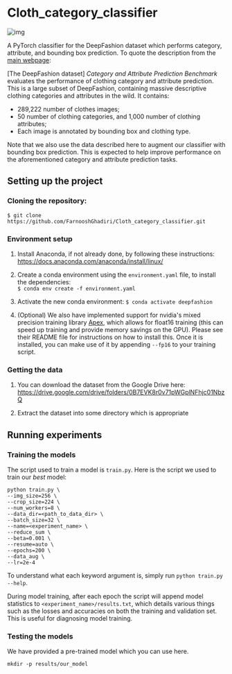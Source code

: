 # Cloth_category_classifier

![img](http://mmlab.ie.cuhk.edu.hk/projects/DeepFashion/attributes.jpg)

A PyTorch classifier for the DeepFashion dataset which performs category, attribute, and bounding box prediction. To quote the description from the [main webpage](http://mmlab.ie.cuhk.edu.hk/projects/DeepFashion.html):

[The DeepFashion dataset] *Category and Attribute Prediction Benchmark* evaluates the performance of clothing category and attribute prediction. This is a large subset of DeepFashion, containing massive descriptive clothing categories and attributes in the wild. It contains:
- 289,222 number of clothes images;
- 50 number of clothing categories, and 1,000 number of clothing attributes;
- Each image is annotated by bounding box and clothing type.

Note that we also use the data described here to augment our classifier with bounding box prediction. This is expected to help improve performance on the aforementioned category and attribute prediction tasks.

## Setting up the project

### Cloning the repository:
`$ git clone https://github.com/FarnooshGhadiri/Cloth_category_classifier.git`

### Environment setup

1. Install Anaconda, if not already done, by following these instructions:
https://docs.anaconda.com/anaconda/install/linux/  

2. Create a conda environment using the `environment.yaml` file, to install the dependencies:  
`$ conda env create -f environment.yaml`

3. Activate the new conda environment:
`$ conda activate deepfashion`

4. (Optional) We also have implemented support for nvidia's mixed precision training library [Apex](https://github.com/NVIDIA/apex), which allows for float16 training (this can speed up training and provide memory savings on the GPU). Please see their README file for instructions on how to install this. Once it is installed, you can make use of it by appending `--fp16` to your training script.

### Getting the data

1. You can download the dataset from the Google Drive here:
https://drive.google.com/drive/folders/0B7EVK8r0v71pWGplNFhjc01NbzQ

2. Extract the dataset into some directory which is appropriate

## Running experiments

### Training the models

The script used to train a model is `train.py`. Here is the script we used to train our *best* model:

```
python train.py \
--img_size=256 \
--crop_size=224 \
--num_workers=8 \
--data_dir=<path_to_data_dir> \
--batch_size=32 \
--name=<experiment_name> \
--reduce_sum \
--beta=0.001 \
--resume=auto \
--epochs=200 \
--data_aug \
--lr=2e-4
```

To understand what each keyword argument is, simply run `python train.py --help`.

During model training, after each epoch the script will append model statistics to `<experiment_name>/results.txt`, which details various things such as the losses and accuracies on both the training and validation set. This is useful for diagnosing model training.

### Testing the models

We have provided a pre-trained model which you can use here.

```
mkdir -p results/our_model
```
